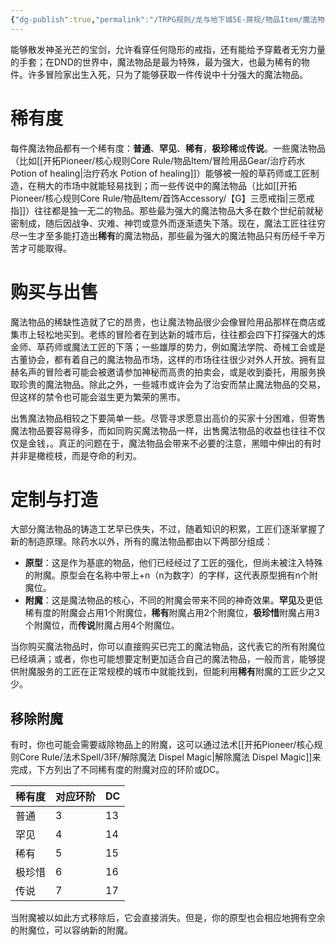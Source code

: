 ```yaml
---
{"dg-publish":true,"permalink":"/TRPG规则/龙与地下城5E-房规/物品Item/魔法物品Magic Item/"}
---
```



能够散发神圣光芒的宝剑，允许看穿任何隐形的戒指，还有能给予穿戴者无穷力量的手套；在DND的世界中，魔法物品是最为特殊，最为强大，也最为稀有的物件。许多冒险家出生入死，只为了能够获取一件传说中十分强大的魔法物品。

# 稀有度
每件魔法物品都有一个稀有度：**普通**、**罕见**、**稀有**，**极珍稀**或**传说**。一些魔法物品（比如[[开拓Pioneer/核心规则Core Rule/物品Item/冒险用品Gear/治疗药水 Potion of healing\|治疗药水 Potion of healing]]）能够被一般的草药师或工匠制造，在稍大的市场中就能轻易找到；而一些传说中的魔法物品（比如[[开拓Pioneer/核心规则Core Rule/物品Item/首饰Accessory/【G】三愿戒指\|三愿戒指]]）往往都是独一无二的物品。那些最为强大的魔法物品大多在数个世纪前就秘密制成，随后因战争、灾难、神罚或意外而逐渐遗失下落。现在，魔法工匠往往穷尽一生才至多能打造出**稀有**的魔法物品，那些最为强大的魔法物品只有历经千辛万苦才可能取得。

# 购买与出售
魔法物品的稀缺性造就了它的昂贵，也让魔法物品很少会像冒险用品那样在商店或集市上轻松地买到。老练的冒险者在到达新的城市后，往往都会四下打探强大的炼金师、草药师或魔法工匠的下落；一些雄厚的势力，例如魔法学院、奇械工会或是古董协会，都有着自己的魔法物品市场，这样的市场往往很少对外人开放。拥有显赫名声的冒险者可能会被邀请参加神秘而高贵的拍卖会，或是收到委托，用服务换取珍贵的魔法物品。除此之外，一些城市或许会为了治安而禁止魔法物品的交易，但这样的禁令也可能会滋生更为繁荣的黑市。

出售魔法物品相较之下要简单一些。尽管寻求愿意出高价的买家十分困难，但寄售魔法物品要容易得多，而如同购买魔法物品一样，出售魔法物品的收益也往往不仅仅是金钱，。真正的问题在于，魔法物品会带来不必要的注意，黑暗中伸出的有时并非是橄榄枝，而是夺命的利刃。

# 定制与打造
大部分魔法物品的铸造工艺早已佚失，不过，随着知识的积累，工匠们逐渐掌握了新的制造原理。除药水以外，所有的魔法物品都由以下两部分组成：

- **原型**：这是作为基底的物品，他们已经经过了工匠的强化，但尚未被注入特殊的附魔。原型会在名称中带上+n（n为数字）的字样，这代表原型拥有n个附魔位。
- **附魔**：这是魔法物品的核心，不同的附魔会带来不同的神奇效果。**罕见**及更低稀有度的附魔会占用1个附魔位，**稀有**附魔占用2个附魔位，**极珍惜**附魔占用3个附魔位，而**传说**附魔占用4个附魔位。

当你购买魔法物品时，你可以直接购买已完工的魔法物品，这代表它的所有附魔位已经填满；或者，你也可能想要定制更加适合自己的魔法物品，一般而言，能够提供附魔服务的工匠在正常规模的城市中就能找到，但能利用**稀有**附魔的工匠少之又少。
## 移除附魔
有时，你也可能会需要祓除物品上的附魔，这可以通过法术[[开拓Pioneer/核心规则Core Rule/法术Spell/3环/解除魔法 Dispel Magic\|解除魔法 Dispel Magic]]来完成，下方列出了不同稀有度的附魔对应的环阶或DC。

| 稀有度 | 对应环阶 | DC  |
| --- | ---- | --- |
| 普通  | 3    | 13  |
| 罕见  | 4    | 14  |
| 稀有  | 5    | 15  |
| 极珍惜 | 6    | 16  |
| 传说  | 7    | 17  |

当附魔被以如此方式移除后，它会直接消失。但是，你的原型也会相应地拥有空余的附魔位，可以容纳新的附魔。